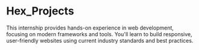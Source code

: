 # Hex_Projects
This internship provides hands-on experience in web development, focusing on modern frameworks and tools. You'll learn to build responsive, user-friendly websites using current industry standards and best practices.

